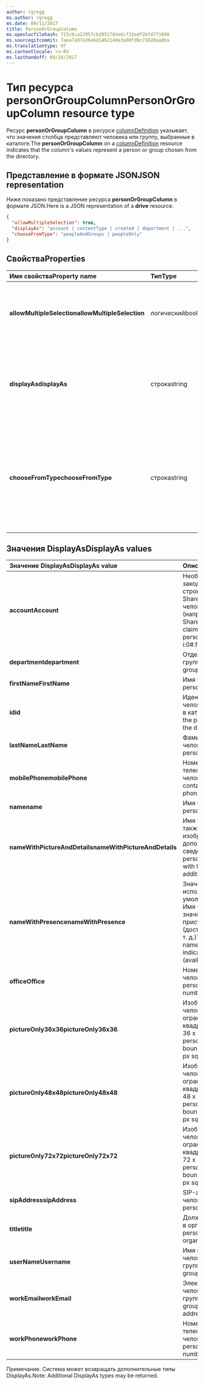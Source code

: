 ```yaml
---
author: rgregg
ms.author: rgregg
ms.date: 09/11/2017
title: PersonOrGroupColumn
ms.openlocfilehash: 715c6ca22957cbd951784e6cf32edf2bf47f1098
ms.sourcegitcommit: 7aea7a97e36e6d146214de3a90fdbc71628aadba
ms.translationtype: HT
ms.contentlocale: ru-RU
ms.lasthandoff: 09/28/2017
---
```

# <a name="personorgroupcolumn-resource-type"></a><span data-ttu-id="2530d-102">Тип ресурса personOrGroupColumn</span><span class="sxs-lookup"><span data-stu-id="2530d-102">PersonOrGroupColumn resource type</span></span>

<span data-ttu-id="2530d-103">Ресурс **personOrGroupColumn** в ресурсе [columnDefinition](columnDefinition.md) указывает, что значения столбца представляют человека или группу, выбранные в каталоге.</span><span class="sxs-lookup"><span data-stu-id="2530d-103">The **personOrGroupColumn** on a [columnDefinition](columnDefinition.md) resource indicates that the column's values represent a person or group chosen from the directory.</span></span>

## <a name="json-representation"></a><span data-ttu-id="2530d-104">Представление в формате JSON</span><span class="sxs-lookup"><span data-stu-id="2530d-104">JSON representation</span></span>

<span data-ttu-id="2530d-105">Ниже показано представление ресурса **personOrGroupColumn** в формате JSON.</span><span class="sxs-lookup"><span data-stu-id="2530d-105">Here is a JSON representation of a **drive** resource.</span></span>
<!-- { "blockType": "resource", "@type": "microsoft.graph.personOrGroupColumn", "@property.aka": "chooseFromType=format" } -->

```json
{
  "allowMultipleSelection": true,
  "displayAs": "account | contentType | created | department | ...",
  "chooseFromType": "peopleAndGroups | peopleOnly"
}
```

## <a name="properties"></a><span data-ttu-id="2530d-106">Свойства</span><span class="sxs-lookup"><span data-stu-id="2530d-106">Properties</span></span>

| <span data-ttu-id="2530d-107">Имя свойства</span><span class="sxs-lookup"><span data-stu-id="2530d-107">Property name</span></span>              | <span data-ttu-id="2530d-108">Тип</span><span class="sxs-lookup"><span data-stu-id="2530d-108">Type</span></span>    | <span data-ttu-id="2530d-109">Описание</span><span class="sxs-lookup"><span data-stu-id="2530d-109">Description</span></span>
|:---------------------------|:--------|:--------------------------------------
| <span data-ttu-id="2530d-110">**allowMultipleSelection**</span><span class="sxs-lookup"><span data-stu-id="2530d-110">**allowMultipleSelection**</span></span> | <span data-ttu-id="2530d-111">логический</span><span class="sxs-lookup"><span data-stu-id="2530d-111">boolean</span></span> | <span data-ttu-id="2530d-112">Указывает, можно ли выбрать несколько значений в источнике.</span><span class="sxs-lookup"><span data-stu-id="2530d-112">Indicates whether multiple values can be selected from the source.</span></span>
| <span data-ttu-id="2530d-113">**displayAs**</span><span class="sxs-lookup"><span data-stu-id="2530d-113">**displayAs**</span></span>              | <span data-ttu-id="2530d-114">строка</span><span class="sxs-lookup"><span data-stu-id="2530d-114">string</span></span>  | <span data-ttu-id="2530d-115">Указывает способ отображения сведений о выбранном человеке или группе.</span><span class="sxs-lookup"><span data-stu-id="2530d-115">How to display the information about the person or group chosen.</span></span> <span data-ttu-id="2530d-116">См. ниже.</span><span class="sxs-lookup"><span data-stu-id="2530d-116">See below.</span></span>
| <span data-ttu-id="2530d-117">**chooseFromType**</span><span class="sxs-lookup"><span data-stu-id="2530d-117">**chooseFromType**</span></span>         | <span data-ttu-id="2530d-118">строка</span><span class="sxs-lookup"><span data-stu-id="2530d-118">string</span></span>  | <span data-ttu-id="2530d-119">Указывает, что можно выбирать: только людей либо людей и группы.</span><span class="sxs-lookup"><span data-stu-id="2530d-119">Whether to allow selection of people only, or people and groups.</span></span> <span data-ttu-id="2530d-120">Должно иметь тип `peopleAndGroups` или `peopleOnly`.</span><span class="sxs-lookup"><span data-stu-id="2530d-120">Must be one of `peopleAndGroups` or `peopleOnly`.</span></span>

## <a name="displayas-values"></a><span data-ttu-id="2530d-121">Значения DisplayAs</span><span class="sxs-lookup"><span data-stu-id="2530d-121">DisplayAs values</span></span>

| <span data-ttu-id="2530d-122">Значение DisplayAs</span><span class="sxs-lookup"><span data-stu-id="2530d-122">DisplayAs value</span></span>               | <span data-ttu-id="2530d-123">Описание</span><span class="sxs-lookup"><span data-stu-id="2530d-123">Description</span></span>
|:------------------------------|:-----------------------
| <span data-ttu-id="2530d-124">**account**</span><span class="sxs-lookup"><span data-stu-id="2530d-124">**Account**</span></span>                   | <span data-ttu-id="2530d-125">Необработанная закодированная строка утверждения SharePoint для человека или группы (например,</span><span class="sxs-lookup"><span data-stu-id="2530d-125">The raw SharePoint encoded claim string for the person or group (eg.</span></span> <span data-ttu-id="2530d-126">i:0#.f</span><span class="sxs-lookup"><span data-stu-id="2530d-126">i:0#.f</span></span>|<span data-ttu-id="2530d-127">membership</span><span class="sxs-lookup"><span data-stu-id="2530d-127">membership</span></span>|<span data-ttu-id="2530d-128">olga@contoso.com).</span><span class="sxs-lookup"><span data-stu-id="2530d-128">jane@contoso.com).</span></span>
| <span data-ttu-id="2530d-129">**department**</span><span class="sxs-lookup"><span data-stu-id="2530d-129">**department**</span></span>                | <span data-ttu-id="2530d-130">Отдел человека или группы.</span><span class="sxs-lookup"><span data-stu-id="2530d-130">The person or group's department.</span></span>
| <span data-ttu-id="2530d-131">**firstName**</span><span class="sxs-lookup"><span data-stu-id="2530d-131">**FirstName**</span></span>                 | <span data-ttu-id="2530d-132">Имя человека.</span><span class="sxs-lookup"><span data-stu-id="2530d-132">The person's given name.</span></span>
| <span data-ttu-id="2530d-133">**id**</span><span class="sxs-lookup"><span data-stu-id="2530d-133">**id**</span></span>                        | <span data-ttu-id="2530d-134">Идентификатор человека или группы в каталоге.</span><span class="sxs-lookup"><span data-stu-id="2530d-134">The id of the person or group in the directory.</span></span>
| <span data-ttu-id="2530d-135">**lastName**</span><span class="sxs-lookup"><span data-stu-id="2530d-135">**LastName**</span></span>                  | <span data-ttu-id="2530d-136">Фамилия человека.</span><span class="sxs-lookup"><span data-stu-id="2530d-136">The person's given name.</span></span>
| <span data-ttu-id="2530d-137">**mobilePhone**</span><span class="sxs-lookup"><span data-stu-id="2530d-137">**mobilePhone**</span></span>               | <span data-ttu-id="2530d-138">Номер мобильного телефона человека.</span><span class="sxs-lookup"><span data-stu-id="2530d-138">The contact's mobile phone number.</span></span>
| <span data-ttu-id="2530d-139">**name**</span><span class="sxs-lookup"><span data-stu-id="2530d-139">**name**</span></span>                      | <span data-ttu-id="2530d-140">Имя человека.</span><span class="sxs-lookup"><span data-stu-id="2530d-140">The person's given name.</span></span>
| <span data-ttu-id="2530d-141">**nameWithPictureAndDetails**</span><span class="sxs-lookup"><span data-stu-id="2530d-141">**nameWithPictureAndDetails**</span></span> | <span data-ttu-id="2530d-142">Имя человека, а также его изображение и дополнительные сведения о нем.</span><span class="sxs-lookup"><span data-stu-id="2530d-142">The person's name along with their picture and additional details.</span></span>
| <span data-ttu-id="2530d-143">**nameWithPresence**</span><span class="sxs-lookup"><span data-stu-id="2530d-143">**nameWithPresence**</span></span>          | <span data-ttu-id="2530d-144">Значение, используемое по умолчанию.</span><span class="sxs-lookup"><span data-stu-id="2530d-144">Default</span></span> <span data-ttu-id="2530d-145">Имя человека со значком индикатора присутствия (доступен, занят и т. д.)</span><span class="sxs-lookup"><span data-stu-id="2530d-145">The person's name with a presence indicator icon (available/busy/etc.)</span></span>
| <span data-ttu-id="2530d-146">**office**</span><span class="sxs-lookup"><span data-stu-id="2530d-146">**Office**</span></span>                    | <span data-ttu-id="2530d-147">Номер офиса человека.</span><span class="sxs-lookup"><span data-stu-id="2530d-147">The person's office number.</span></span>
| <span data-ttu-id="2530d-148">**pictureOnly36x36**</span><span class="sxs-lookup"><span data-stu-id="2530d-148">**pictureOnly36x36**</span></span>          | <span data-ttu-id="2530d-149">Изображение человека, ограниченное квадратом размером 36 x 36 пикселей.</span><span class="sxs-lookup"><span data-stu-id="2530d-149">The person's picture, bounded by a 36x36 px square.</span></span>
| <span data-ttu-id="2530d-150">**pictureOnly48x48**</span><span class="sxs-lookup"><span data-stu-id="2530d-150">**pictureOnly48x48**</span></span>          | <span data-ttu-id="2530d-151">Изображение человека, ограниченное квадратом размером 48 x 48 пикселей.</span><span class="sxs-lookup"><span data-stu-id="2530d-151">The person's picture, bounded by a 48x48 px square.</span></span>
| <span data-ttu-id="2530d-152">**pictureOnly72x72**</span><span class="sxs-lookup"><span data-stu-id="2530d-152">**pictureOnly72x72**</span></span>          | <span data-ttu-id="2530d-153">Изображение человека, ограниченное квадратом размером 72 x 72 пикселей.</span><span class="sxs-lookup"><span data-stu-id="2530d-153">The person's picture, bounded by a 72x72 px square.</span></span>
| <span data-ttu-id="2530d-154">**sipAddress**</span><span class="sxs-lookup"><span data-stu-id="2530d-154">**sipAddress**</span></span>                | <span data-ttu-id="2530d-155">SIP-адрес человека.</span><span class="sxs-lookup"><span data-stu-id="2530d-155">The person's sip address.</span></span>
| <span data-ttu-id="2530d-156">**title**</span><span class="sxs-lookup"><span data-stu-id="2530d-156">**title**</span></span>                     | <span data-ttu-id="2530d-157">Должность человека в организации.</span><span class="sxs-lookup"><span data-stu-id="2530d-157">The person's title in the organization.</span></span>
| <span data-ttu-id="2530d-158">**userName**</span><span class="sxs-lookup"><span data-stu-id="2530d-158">**Username**</span></span>                  | <span data-ttu-id="2530d-159">Имя пользователя человека или группы.</span><span class="sxs-lookup"><span data-stu-id="2530d-159">The person or group's user name.</span></span>
| <span data-ttu-id="2530d-160">**workEmail**</span><span class="sxs-lookup"><span data-stu-id="2530d-160">**workEmail**</span></span>                 | <span data-ttu-id="2530d-161">Электронный адрес человека или группы.</span><span class="sxs-lookup"><span data-stu-id="2530d-161">The person or group's email address.</span></span>
| <span data-ttu-id="2530d-162">**workPhone**</span><span class="sxs-lookup"><span data-stu-id="2530d-162">**workPhone**</span></span>                 | <span data-ttu-id="2530d-163">Номер рабочего телефона человека.</span><span class="sxs-lookup"><span data-stu-id="2530d-163">The person's work phone number.</span></span>

<span data-ttu-id="2530d-164">Примечание. Система может возвращать дополнительные типы DisplayAs.</span><span class="sxs-lookup"><span data-stu-id="2530d-164">Note: Additional DisplayAs types may be returned.</span></span>

<!-- {
  "type": "#page.annotation",
  "description": "",
  "keywords": "",
  "section": "documentation",
  "tocPath": "Resources/PersonOrGroupColumn"
} -->
